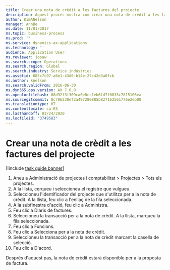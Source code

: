 ```yaml
---
title: Crear una nota de crèdit a les factures del projecte
description: Aquest procés mostra com crear una nota de crèdit a les factures del projecte que s'hagin comptabilitzat.
author: KimANelson
manager: AnnBe
ms.date: 11/01/2017
ms.topic: business-process
ms.prod: ''
ms.service: dynamics-ax-applications
ms.technology: ''
audience: Application User
ms.reviewer: josaw
ms.search.scope: Operations
ms.search.region: Global
ms.search.industry: Service industries
ms.assetid: 685c7c97-a6e1-43d0-b14e-27c42d3a0fcb
ms.author: knelson
ms.search.validFrom: 2016-06-30
ms.dyn365.ops.version: AX 7.0.0
ms.openlocfilehash: 08d92f3f309ca0e8cc1eb6fd7f0033c7815106ea
ms.sourcegitcommit: 8c786230ef2a497280885b827162561776e2eb00
ms.translationtype: HT
ms.contentlocale: ca-ES
ms.lasthandoff: 03/24/2020
ms.locfileid: "3749583"
---
```

# <a name="create-a-credit-note-on-project-invoices"></a>Crear una nota de crèdit a les factures del projecte

[!include [task guide banner](../../includes/task-guide-banner.md)]

1. Aneu a Administració de projectes i comptabilitat > Projectes > Tots els projectes. 
2. A la llista, cerqueu i seleccioneu el registre que vulgueu. 
3. Seleccioneu l'identificador del projecte que s'utilitza per a la nota de crèdit. A la llista, feu clic a l'enllaç de la fila seleccionada. 
4. A la subfinestra d'acció, feu clic a Administra. 
5. Feu clic a Diaris de factures. 
6. Seleccioneu la transacció per a la nota de crèdit. A la llista, marqueu la fila seleccionada. 
7. Feu clic a Funcions. 
8. Feu clic a Selecciona per a la nota de crèdit. 
9. Seleccioneu la transacció per a la nota de crèdit marcant la casella de selecció.
10. Feu clic a D'acord. 

Després d'aquest pas, la nota de crèdit estarà disponible per a la proposta de factura.
